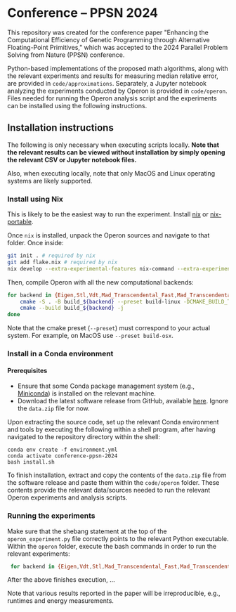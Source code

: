 # Conference – PPSN 2024

This repository was created for the conference paper "Enhancing the Computational Efficiency of Genetic Programming through Alternative Floating-Point Primitives," which was accepted to the 2024 Parallel Problem Solving from Nature (PPSN) conference.

Python-based implementations of the proposed math algorithms, along with the relevant experiments and results for measuring median relative error, are provided in `code/approximations`. Separately, a Jupyter notebook analyzing the experiments conducted by Operon is provided in `code/operon`. Files needed for running the Operon analysis script and the experiments can be installed using the following instructions.

## Installation instructions

The following is only necessary when executing scripts locally. **Note that the relevant results can be viewed without installation by simply opening the relevant CSV or Jupyter notebook files.**

Also, when executing locally, note that only MacOS and Linux operating systems are likely supported.

### Install using Nix

This is likely to be the easiest way to run the experiment. Install [nix](https://nixos.org/download/) or [nix-portable](https://github.com/DavHau/nix-portable/releases/).

Once `nix` is installed, unpack the Operon sources and navigate to that folder. Once inside:

```bash
git init . # required by nix
git add flake.nix # required by nix
nix develop --extra-experimental-features nix-command --extra-experimental-features flakes # dev shell
```

Then, compile Operon with all the new computational backends:
```bash
for backend in {Eigen,Stl,Vdt,Mad_Transcendental_Fast,Mad_Transcendental_Faster,Mad_Transcendental_Fastest}; do
    cmake -S . -B build_${backend} --preset build-linux -DCMAKE_BUILD_TYPE=Release -DMATH_BACKEND=${backend}
    cmake --build build_${backend} -j
done
```

Note that the cmake preset (`--preset`) must correspond to your actual system. For example, on MacOS use `--preset build-osx`.

### Install in a Conda environment

#### Prerequisites
- Ensure that some Conda package management system (e.g., [Miniconda](https://docs.conda.io/en/latest/miniconda.html)) is installed on the relevant machine.
- Download the latest software release from GitHub, available [here](https://github.com/christophercrary/conference-ppsn-2024/releases/tag/v0.1.0). Ignore the `data.zip` file for now.

Upon extracting the source code, set up the relevant Conda environment and tools by executing the following within a shell program, after having navigated to the repository directory within the shell:

```
conda env create -f environment.yml
conda activate conference-ppsn-2024
bash install.sh
```

To finish installation, extract and copy the contents of the `data.zip` file from the software release and paste them within the `code/operon` folder. These contents provide the relevant data/sources needed to run the relevant Operon experiments and analysis scripts.

### Running the experiments

Make sure that the shebang statement at the top of the `operon_experiment.py` file correctly points to the relevant Python executable. Within the `operon` folder, execute the bash commands in order to run the relevant experiments:

```bash
 for backend in {Eigen,Vdt,Stl,Mad_Transcendental_Fast,Mad_Transcendental_Faster,Mad_Transcendental_Fastest}; do ./operon_experiment.py --bin ./build_${backend}/cli/operon_nsgp --data experiment/data/ --reps 20 >> my_results.csv; done
```

After the above finishes execution, ...

Note that various results reported in the paper will be irreproducible, e.g., runtimes and energy measurements.
